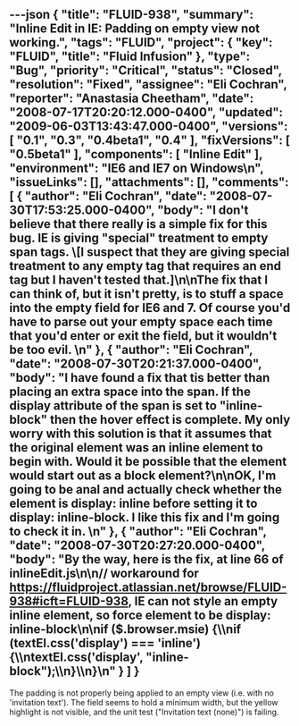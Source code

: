---json
{
  "title": "FLUID-938",
  "summary": "Inline Edit in IE: Padding on empty view not working.",
  "tags": "FLUID",
  "project": {
    "key": "FLUID",
    "title": "Fluid Infusion"
  },
  "type": "Bug",
  "priority": "Critical",
  "status": "Closed",
  "resolution": "Fixed",
  "assignee": "Eli Cochran",
  "reporter": "Anastasia Cheetham",
  "date": "2008-07-17T20:20:12.000-0400",
  "updated": "2009-06-03T13:43:47.000-0400",
  "versions": [
    "0.1",
    "0.3",
    "0.4beta1",
    "0.4"
  ],
  "fixVersions": [
    "0.5beta1"
  ],
  "components": [
    "Inline Edit"
  ],
  "environment": "IE6 and IE7 on Windows\n",
  "issueLinks": [],
  "attachments": [],
  "comments": [
    {
      "author": "Eli Cochran",
      "date": "2008-07-30T17:53:25.000-0400",
      "body": "I don't believe that there really is a simple fix for this bug. IE is giving \"special\" treatment to empty span tags. \\[I suspect that they are giving special treatment to any empty tag that requires an end tag but I haven't tested that.]\n\nThe fix that I can think of, but it isn't pretty, is to stuff a space into the empty field for IE6 and 7. Of course you'd have to parse out your empty space each time that you'd enter or exit the field, but it wouldn't be too evil.&#x20;\n"
    },
    {
      "author": "Eli Cochran",
      "date": "2008-07-30T20:21:37.000-0400",
      "body": "I have found a fix that tis better than placing an extra space into the span. If the display attribute of the span is set to \"inline-block\" then the hover effect is complete. My only worry with this solution is that it assumes that the original element was an inline element to begin with. Would it be possible that the element would start out as a block element?\n\nOK, I'm going to be anal and actually check whether the element is display: inline before setting it to display: inline-block. I like this fix and I'm going to check it in. &#x20;\n"
    },
    {
      "author": "Eli Cochran",
      "date": "2008-07-30T20:27:20.000-0400",
      "body": "By the way, here is the fix, at line 66 of inlineEdit.js\n\n// workaround for <https://fluidproject.atlassian.net/browse/FLUID-938#icft=FLUID-938>, IE can not style an empty inline element, so force element to be display: inline-block\n\nif ($.browser.msie) {\\\nif (textEl.css('display') === 'inline') {\\\ntextEl.css('display', \"inline-block\");\\\n}\\\n}\n"
    }
  ]
}
---
The padding is not properly being applied to an empty view (i.e. with no 'invitation text'). The field seems to hold a minimum width, but the yellow highlight is not visible, and the unit test ("Invitation text (none)") is failing.

        